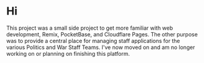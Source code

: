 # Hi

This project was a small side project to get more familiar with web development, Remix, PocketBase, and Cloudflare Pages.
The other purpose was to provide a central place for managing staff applications for the various Politics and War Staff Teams.
I've now moved on and am no longer working on or planning on finishing this platform.

